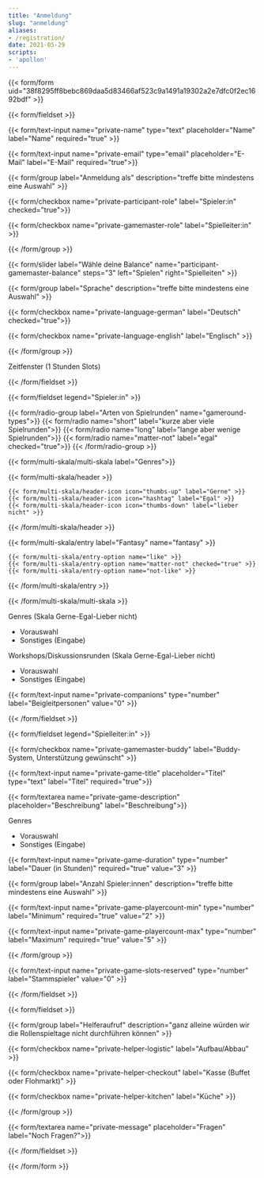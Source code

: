 ```yaml
---
title: "Anmeldung"
slug: "anmeldung"
aliases:
- /registration/
date: 2021-05-29
scripts:
- 'apollon'
---
```


{{< form/form uid="38f8295ff8bebc869daa5d83466af523c9a1491a19302a2e7dfc0f2ec1692bdf" >}}

{{< form/fieldset >}}

{{< form/text-input name="private-name" type="text" placeholder="Name" label="Name" required="true" >}}

{{< form/text-input name="private-email" type="email" placeholder="E-Mail" label="E-Mail" required="true">}}

{{< form/group label="Anmeldung als" description="treffe bitte mindestens eine Auswahl" >}}

{{< form/checkbox name="private-participant-role" label="Spieler:in" checked="true">}}

{{< form/checkbox name="private-gamemaster-role" label="Spielleiter:in" >}}

{{< /form/group >}}

{{< form/slider label="Wähle deine Balance" name="participant-gamemaster-balance" steps="3" left="Spielen" right="Spielleiten" >}}

{{< form/group label="Sprache" description="treffe bitte mindestens eine Auswahl" >}}

{{< form/checkbox name="private-language-german" label="Deutsch" checked="true">}}

{{< form/checkbox name="private-language-english" label="Englisch" >}}

{{< /form/group >}}

Zeitfenster (1 Stunden Slots)

{{< /form/fieldset >}}

{{< form/fieldset legend="Spieler:in" >}}

{{< form/radio-group label="Arten von Spielrunden" name="gameround-types">}}
  {{< form/radio name="short" label="kurze aber viele Spielrunden">}}
  {{< form/radio name="long" label="lange aber wenige Spielrunden">}}
  {{< form/radio name="matter-not" label="egal" checked="true">}}
{{< /form/radio-group >}}

{{< form/multi-skala/multi-skala label="Genres">}}

  {{< form/multi-skala/header >}}

    {{< form/multi-skala/header-icon icon="thumbs-up" label="Gerne" >}}
    {{< form/multi-skala/header-icon icon="hashtag" label="Egal" >}}
    {{< form/multi-skala/header-icon icon="thumbs-down" label="lieber nicht" >}}

  {{< /form/multi-skala/header >}}

  {{< form/multi-skala/entry label="Fantasy" name="fantasy" >}}

    {{< form/multi-skala/entry-option name="like" >}}
    {{< form/multi-skala/entry-option name="matter-not" checked="true" >}}
    {{< form/multi-skala/entry-option name="not-like" >}}

  {{< /form/multi-skala/entry >}}

{{< /form/multi-skala/multi-skala >}}

Genres (Skala Gerne-Egal-Lieber nicht)
* Vorauswahl
* Sonstiges (Eingabe)

Workshops/Diskussionsrunden (Skala Gerne-Egal-Lieber nicht)
* Vorauswahl
* Sonstiges (Eingabe)

{{< form/text-input name="private-companions" type="number" label="Beigleitpersonen" value="0" >}}

{{< /form/fieldset >}}

{{< form/fieldset legend="Spielleiter:in" >}}

{{< form/checkbox name="private-gamemaster-buddy" label="Buddy-System, Unterstützung gewünscht" >}}

{{< form/text-input name="private-game-title" placeholder="Titel" type="text" label="Titel" required="true">}}

{{< form/textarea name="private-game-description" placeholder="Beschreibung" label="Beschreibung">}}

Genres
* Vorauswahl
* Sonstiges (Eingabe)

{{< form/text-input name="private-game-duration" type="number" label="Dauer (in Stunden)" required="true" value="3" >}}

{{< form/group label="Anzahl Spieler:innen" description="treffe bitte mindestens eine Auswahl" >}}

{{< form/text-input name="private-game-playercount-min" type="number" label="Minimum" required="true" value="2" >}}

{{< form/text-input name="private-game-playercount-max" type="number" label="Maximum" required="true" value="5" >}}

{{< /form/group >}}

{{< form/text-input name="private-game-slots-reserved" type="number" label="Stammspieler" value="0" >}}

{{< /form/fieldset >}}

{{< form/fieldset >}}

{{< form/group label="Helferaufruf" description="ganz alleine würden wir die Rollenspieltage nicht durchführen können" >}}

{{< form/checkbox name="private-helper-logistic" label="Aufbau/Abbau" >}}

{{< form/checkbox name="private-helper-checkout" label="Kasse (Buffet oder Flohmarkt)" >}}

{{< form/checkbox name="private-helper-kitchen" label="Küche" >}}

{{< /form/group >}}

{{< form/textarea name="private-message" placeholder="Fragen" label="Noch Fragen?">}}

{{< /form/fieldset >}}

{{< /form/form >}}
